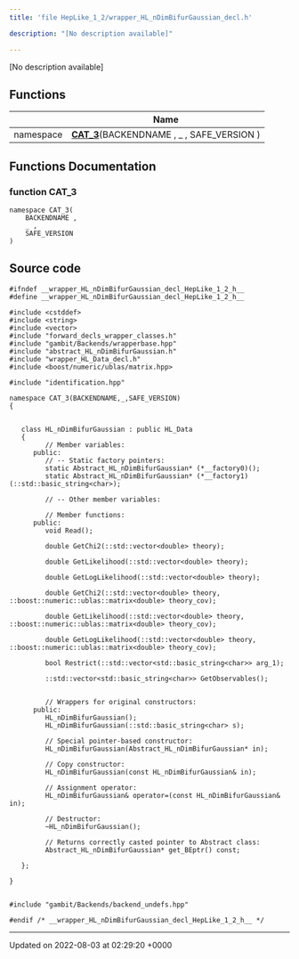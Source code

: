 ```yaml
---
title: 'file HepLike_1_2/wrapper_HL_nDimBifurGaussian_decl.h'

description: "[No description available]"

---
```







[No description available]

## Functions

|                | Name           |
| -------------- | -------------- |
| namespace | **[CAT_3](/documentation/code/darkbit_development/files/wrapper__hl__ndimbifurgaussian__decl_8h/#function-cat-3)**(BACKENDNAME , _ , SAFE_VERSION ) |


## Functions Documentation

### function CAT_3

```
namespace CAT_3(
    BACKENDNAME ,
    _ ,
    SAFE_VERSION 
)
```




## Source code

```
#ifndef __wrapper_HL_nDimBifurGaussian_decl_HepLike_1_2_h__
#define __wrapper_HL_nDimBifurGaussian_decl_HepLike_1_2_h__

#include <cstddef>
#include <string>
#include <vector>
#include "forward_decls_wrapper_classes.h"
#include "gambit/Backends/wrapperbase.hpp"
#include "abstract_HL_nDimBifurGaussian.h"
#include "wrapper_HL_Data_decl.h"
#include <boost/numeric/ublas/matrix.hpp>

#include "identification.hpp"

namespace CAT_3(BACKENDNAME,_,SAFE_VERSION)
{
   
   
   class HL_nDimBifurGaussian : public HL_Data
   {
         // Member variables: 
      public:
         // -- Static factory pointers: 
         static Abstract_HL_nDimBifurGaussian* (*__factory0)();
         static Abstract_HL_nDimBifurGaussian* (*__factory1)(::std::basic_string<char>);
   
         // -- Other member variables: 
   
         // Member functions: 
      public:
         void Read();
   
         double GetChi2(::std::vector<double> theory);
   
         double GetLikelihood(::std::vector<double> theory);
   
         double GetLogLikelihood(::std::vector<double> theory);
   
         double GetChi2(::std::vector<double> theory, ::boost::numeric::ublas::matrix<double> theory_cov);
   
         double GetLikelihood(::std::vector<double> theory, ::boost::numeric::ublas::matrix<double> theory_cov);
   
         double GetLogLikelihood(::std::vector<double> theory, ::boost::numeric::ublas::matrix<double> theory_cov);
   
         bool Restrict(::std::vector<std::basic_string<char>> arg_1);
   
         ::std::vector<std::basic_string<char>> GetObservables();
   
   
         // Wrappers for original constructors: 
      public:
         HL_nDimBifurGaussian();
         HL_nDimBifurGaussian(::std::basic_string<char> s);
   
         // Special pointer-based constructor: 
         HL_nDimBifurGaussian(Abstract_HL_nDimBifurGaussian* in);
   
         // Copy constructor: 
         HL_nDimBifurGaussian(const HL_nDimBifurGaussian& in);
   
         // Assignment operator: 
         HL_nDimBifurGaussian& operator=(const HL_nDimBifurGaussian& in);
   
         // Destructor: 
         ~HL_nDimBifurGaussian();
   
         // Returns correctly casted pointer to Abstract class: 
         Abstract_HL_nDimBifurGaussian* get_BEptr() const;
   
   };
   
}


#include "gambit/Backends/backend_undefs.hpp"

#endif /* __wrapper_HL_nDimBifurGaussian_decl_HepLike_1_2_h__ */
```


-------------------------------

Updated on 2022-08-03 at 02:29:20 +0000
